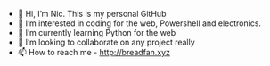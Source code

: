 - 👋 Hi, I’m Nic. This is my personal GitHub 
- 👀 I’m interested in coding for the web, Powershell and electronics.
- 🌱 I’m currently learning Python for the web
- 💞️ I’m looking to collaborate on any project really
- 📫 How to reach me - http://breadfan.xyz
